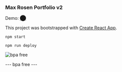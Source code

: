### Max Rosen Portfolio v2

Demo: [⬤](https://sucrete.github.io/imax/)

This project was bootstrapped with [Create React App](https://github.com/facebook/create-react-app).

```
npm start

npm run deploy
```

![bpa free](https://66.media.tumblr.com/b932daf86f29f12926140d3e52ab174f/tumblr_n0x97cjXvc1trrgzfo1_250.gif "bpa free")

--- bpa free ---
